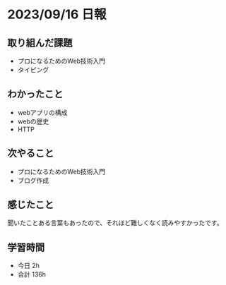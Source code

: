 # 2023/09/16 日報

## 取り組んだ課題
- プロになるためのWeb技術入門
- タイピング

## わかったこと
- webアプリの構成
- webの歴史
- HTTP

## 次やること
- プロになるためのWeb技術入門
- ブログ作成

## 感じたこと
聞いたことある言葉もあったので、それほど難しくなく読みやすかったです。

## 学習時間
- 今日 2h
- 合計 136h

